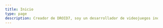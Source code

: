 ```yaml
---
title: Inicio
type: page
description: Creador de DROID7, soy un desarrollador de videojuegos independiente enfocado en juegos pixelart retro.
---
```

